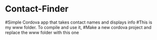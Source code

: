 # Contact-Finder
#Simple Cordova app that takes contact names and displays info
#This is my www folder. To compile and use it,
#Make a new cordova project and replace the www folder with this one
